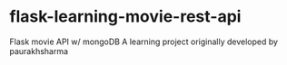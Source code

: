 # flask-learning-movie-rest-api
Flask movie API w/ mongoDB
A learning project originally developed by paurakhsharma